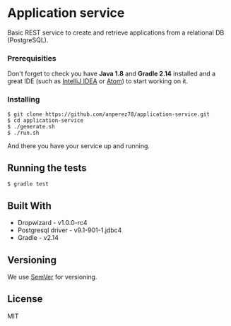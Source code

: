 # Application service

Basic REST service to create and retrieve applications from a relational DB (PostgreSQL).

### Prerequisities

Don't forget to check you have **Java 1.8** and **Gradle 2.14** installed and a great IDE 
(such as [IntelliJ IDEA](https://www.jetbrains.com/idea/) or [Atom](https://atom.io/)) 
to start working on it.

### Installing

```
$ git clone https://github.com/anperez78/application-service.git
$ cd application-service
$ ./generate.sh
$ ./run.sh
```

And there you have your service up and running.

## Running the tests

```
$ gradle test
```

## Built With

* Dropwizard - v1.0.0-rc4
* Postgresql driver - v9.1-901-1.jdbc4
* Gradle - v2.14

## Versioning

We use [SemVer](http://semver.org/) for versioning. 

## License

MIT
